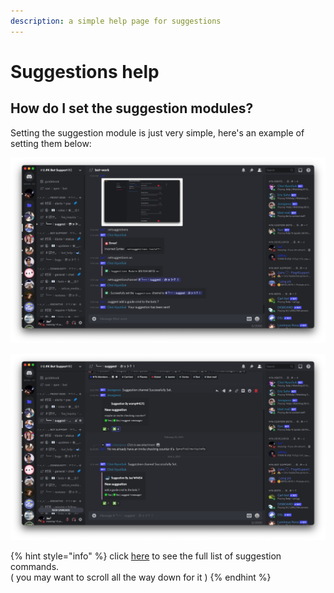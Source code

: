 ```yaml
---
description: a simple help page for suggestions
---
```


# Suggestions help

## How do I set the suggestion modules?

&#x20;Setting the suggestion module is just very simple, here's an example of setting them below:

![](<../.gitbook/assets/image (4).png>)

![and viola there you have it!](<../.gitbook/assets/image (5).png>)



{% hint style="info" %}
click [here](https://kbot.gitbook.io/kbot-documentation/utilities) to see the full list of suggestion commands.\
( you may want to scroll all the way down for it )
{% endhint %}

